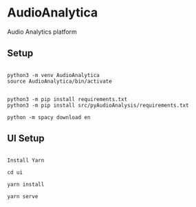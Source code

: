 # AudioAnalytica
Audio Analytics platform


## Setup

```shell

python3 -m venv AudioAnalytica
source AudioAnalytica/bin/activate

```


```shell

python3 -m pip install requirements.txt
python3 -m pip install src/pyAudioAnalysis/requirements.txt

python -m spacy download en

```

## UI Setup

```shell

Install Yarn

cd ui

yarn install

yarn serve

```